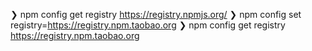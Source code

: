 ❯ npm config get registry
https://registry.npmjs.org/
❯ npm config set registry=https://registry.npm.taobao.org
❯ npm config get registry
https://registry.npm.taobao.org

